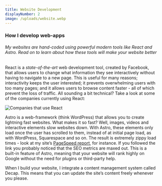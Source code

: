 ```yaml
---
title: Website Development
displayNumber: 2
image: /uploads/website.webp
---
```

### How I develop web-apps

###### My websites are hand-coded using powerful modern tools like React and Astro. Read on to learn about how these tools will make your website better

React is a *state-of-the-art* web development tool, created by Facebook, that allows users to change what information they see interactively without having to navigate to a new page. This is useful for many reasons; interactivity keeps the user interested; it prevents overwhelming users with too many pages; and it allows users to browse content faster - all of which prevent the loss of traffic. All sounding a bit technical? Take a look at some of the companies currently using React:

![Companies that use React](/uploads/companies-using-react.png "Companies that use React")

Astro is a web-framework (think WordPress) that allows you to create lightning fast websites. What makes it so fast? Well, images, videos and interactive elements slow websites down. With Astro, these elements only load once the user has scrolled to them, instead of at initial page load, as with WordPress, Squarespace and so on. The result is extremely zippy load times - look at my site’s [PageSpeed report](https://pagespeed.web.dev/analysis/https-alexchristodoulou-studio/kiqb0hzpl2?form_factor=desktop), for instance. If you followed the link you probably noticed that the SEO metrics are maxed out. This is a built-in feature of Astro, meaning that your website will rank highly on Google without the need for plugins or third-party help.

When I build your website, I integrate a content management system called Decap. This means that you can update the site’s content freely whenever you please.